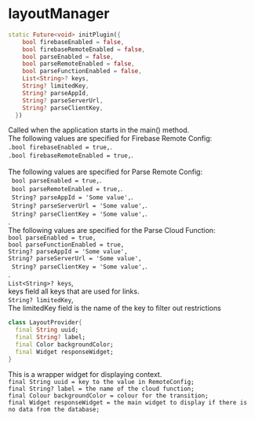 # layoutManager



```dart
static Future<void> initPlugin({
    bool firebaseEnabled = false,
    bool firebaseRemoteEnabled = false,
    bool parseEnabled = false,
    bool parseRemoteEnabled = false,
    bool parseFunctionEnabled = false,
    List<String>? keys,
    String? limitedKey,
    String? parseAppId,
    String? parseServerUrl,
    String? parseClientKey,
  }) 
```

Called when the application starts in the main() method.<br>
The following values are specified for Firebase Remote Config:<br>
    `.bool firebaseEnabled = true,`.<br>
    `.bool firebaseRemoteEnabled = true,`.<br>
<br>
The following values are specified for Parse Remote Config:<br>
   ` bool parseEnabled = true,`.<br>
   ` bool parseRemoteEnabled = true,`.<br>
   ` String? parseAppId = 'Some value',`.<br>
   ` String? parseServerUrl = 'Some value',`.<br>
   ` String? parseClientKey = 'Some value',`.<br>.
<br>
The following values are specified for the Parse Cloud Function:<br>
    `bool parseEnabled = true,`<br>
    `bool parseFunctionEnabled = true,`<br>
    `String? parseAppId = 'Some value',`<br>
    `String? parseServerUrl = 'Some value',`<br>
    ` String? parseClientKey = 'Some value',`.<br>.
<br>
    `List<String>? keys`,<br>
keys field all keys that are used for links.<br>
    `String? limitedKey`,<br>
The limitedKey field is the name of the key to filter out restrictions<br>
    
```dart
class LayoutProvider{
  final String uuid;
  final String? label;
  final Color backgroundColor;
  final Widget responseWidget; 
}
```

This is a wrapper widget for displaying context.<br>
  `final String uuid = key to the value in RemoteConfig;`<br>
  `final String? label = the name of the cloud function;`<br>
  `final Colour backgroundColor = colour for the transition;`<br>
  `final Widget responseWidget = the main widget to display if there is no data from the database;` <br>
